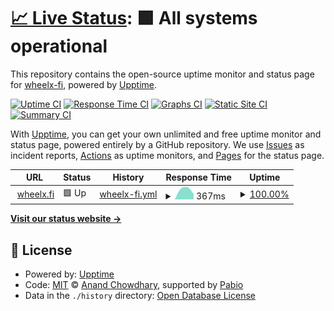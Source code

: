# [📈 Live Status](https://status.wheelx.fi): <!--live status--> **🟩 All systems operational**

This repository contains the open-source uptime monitor and status page for [wheelx-fi](https://status.wheelx.fi), powered by [Upptime](https://github.com/upptime/upptime).

[![Uptime CI](https://github.com/wheelx-fi/wheelx-status/workflows/Uptime%20CI/badge.svg)](https://github.com/wheelx-fi/wheelx-status/actions?query=workflow%3A%22Uptime+CI%22)
[![Response Time CI](https://github.com/wheelx-fi/wheelx-status/workflows/Response%20Time%20CI/badge.svg)](https://github.com/wheelx-fi/wheelx-status/actions?query=workflow%3A%22Response+Time+CI%22)
[![Graphs CI](https://github.com/wheelx-fi/wheelx-status/workflows/Graphs%20CI/badge.svg)](https://github.com/wheelx-fi/wheelx-status/actions?query=workflow%3A%22Graphs+CI%22)
[![Static Site CI](https://github.com/wheelx-fi/wheelx-status/workflows/Static%20Site%20CI/badge.svg)](https://github.com/wheelx-fi/wheelx-status/actions?query=workflow%3A%22Static+Site+CI%22)
[![Summary CI](https://github.com/wheelx-fi/wheelx-status/workflows/Summary%20CI/badge.svg)](https://github.com/wheelx-fi/wheelx-status/actions?query=workflow%3A%22Summary+CI%22)

With [Upptime](https://upptime.js.org), you can get your own unlimited and free uptime monitor and status page, powered entirely by a GitHub repository. We use [Issues](https://github.com/wheelx-fi/wheelx-status/issues) as incident reports, [Actions](https://github.com/wheelx-fi/wheelx-status/actions) as uptime monitors, and [Pages](https://status.wheelx.fi) for the status page.

<!--start: status pages-->
<!-- This summary is generated by Upptime (https://github.com/upptime/upptime) -->
<!-- Do not edit this manually, your changes will be overwritten -->
<!-- prettier-ignore -->
| URL | Status | History | Response Time | Uptime |
| --- | ------ | ------- | ------------- | ------ |
| <img alt="" src="https://icons.duckduckgo.com/ip3/wheelx.fi.ico" height="13"> [wheelx.fi](https://wheelx.fi) | 🟩 Up | [wheelx-fi.yml](https://github.com/wheelx-fi/wheelx-status/commits/HEAD/history/wheelx-fi.yml) | <details><summary><img alt="Response time graph" src="./graphs/wheelx-fi/response-time-week.png" height="20"> 367ms</summary><br><a href="https://status.wheelx.fi/history/wheelx-fi"><img alt="Response time 367" src="https://img.shields.io/endpoint?url=https%3A%2F%2Fraw.githubusercontent.com%2Fwheelx-fi%2Fwheelx-status%2FHEAD%2Fapi%2Fwheelx-fi%2Fresponse-time.json"></a><br><a href="https://status.wheelx.fi/history/wheelx-fi"><img alt="24-hour response time 367" src="https://img.shields.io/endpoint?url=https%3A%2F%2Fraw.githubusercontent.com%2Fwheelx-fi%2Fwheelx-status%2FHEAD%2Fapi%2Fwheelx-fi%2Fresponse-time-day.json"></a><br><a href="https://status.wheelx.fi/history/wheelx-fi"><img alt="7-day response time 367" src="https://img.shields.io/endpoint?url=https%3A%2F%2Fraw.githubusercontent.com%2Fwheelx-fi%2Fwheelx-status%2FHEAD%2Fapi%2Fwheelx-fi%2Fresponse-time-week.json"></a><br><a href="https://status.wheelx.fi/history/wheelx-fi"><img alt="30-day response time 367" src="https://img.shields.io/endpoint?url=https%3A%2F%2Fraw.githubusercontent.com%2Fwheelx-fi%2Fwheelx-status%2FHEAD%2Fapi%2Fwheelx-fi%2Fresponse-time-month.json"></a><br><a href="https://status.wheelx.fi/history/wheelx-fi"><img alt="1-year response time 367" src="https://img.shields.io/endpoint?url=https%3A%2F%2Fraw.githubusercontent.com%2Fwheelx-fi%2Fwheelx-status%2FHEAD%2Fapi%2Fwheelx-fi%2Fresponse-time-year.json"></a></details> | <details><summary><a href="https://status.wheelx.fi/history/wheelx-fi">100.00%</a></summary><a href="https://status.wheelx.fi/history/wheelx-fi"><img alt="All-time uptime 100.00%" src="https://img.shields.io/endpoint?url=https%3A%2F%2Fraw.githubusercontent.com%2Fwheelx-fi%2Fwheelx-status%2FHEAD%2Fapi%2Fwheelx-fi%2Fuptime.json"></a><br><a href="https://status.wheelx.fi/history/wheelx-fi"><img alt="24-hour uptime 100.00%" src="https://img.shields.io/endpoint?url=https%3A%2F%2Fraw.githubusercontent.com%2Fwheelx-fi%2Fwheelx-status%2FHEAD%2Fapi%2Fwheelx-fi%2Fuptime-day.json"></a><br><a href="https://status.wheelx.fi/history/wheelx-fi"><img alt="7-day uptime 100.00%" src="https://img.shields.io/endpoint?url=https%3A%2F%2Fraw.githubusercontent.com%2Fwheelx-fi%2Fwheelx-status%2FHEAD%2Fapi%2Fwheelx-fi%2Fuptime-week.json"></a><br><a href="https://status.wheelx.fi/history/wheelx-fi"><img alt="30-day uptime 100.00%" src="https://img.shields.io/endpoint?url=https%3A%2F%2Fraw.githubusercontent.com%2Fwheelx-fi%2Fwheelx-status%2FHEAD%2Fapi%2Fwheelx-fi%2Fuptime-month.json"></a><br><a href="https://status.wheelx.fi/history/wheelx-fi"><img alt="1-year uptime 100.00%" src="https://img.shields.io/endpoint?url=https%3A%2F%2Fraw.githubusercontent.com%2Fwheelx-fi%2Fwheelx-status%2FHEAD%2Fapi%2Fwheelx-fi%2Fuptime-year.json"></a></details>

<!--end: status pages-->

[**Visit our status website →**](https://status.wheelx.fi)

## 📄 License

- Powered by: [Upptime](https://github.com/upptime/upptime)
- Code: [MIT](./LICENSE) © [Anand Chowdhary](https://anandchowdhary.com), supported by [Pabio](https://pabio.com)
- Data in the `./history` directory: [Open Database License](https://opendatacommons.org/licenses/odbl/1-0/)
